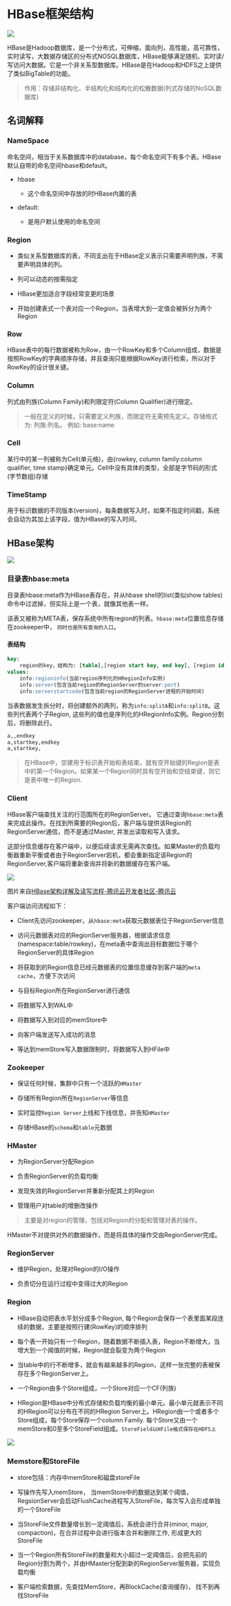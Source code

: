 # HBase框架结构

![](../../../assets/2024-12-23-14-05-50-image.png)

HBase是Hadoop数据库，是一个分布式，可伸缩，面向列，高性能，高可靠性，实时读写，大数据存储区的分布式NOSQL数据库，HBase能够满足随机、实时读/写访问大数据。它是一个非关系型数据库。HBase是在Hadoop和HDFS之上提供了类似BigTable的功能。

> 作用：存储非结构化、半结构化和结构化的松散数据(列式存储的NoSQL数据库)

## 名词解释

### NameSpace

命名空间，相当于关系数据库中的database，每个命名空间下有多个表。HBase默认自带的命名空间hbase和default。

- hbase
  
  - 这个命名空间中存放的时HBase内置的表

- default:
  
  - 是用户默认使用的命名空间

### Region

- 类似关系型数据库的表，不同支出在于HBase定义表示只需要声明列族，不需要声明具体的列。

- 列可以动态的按需指定

- HBase更加适合字段经常变更的场景

- 开始创建表式一个表对应一个Region，当表增大到一定值会被拆分为两个Region

### Row

HBase表中的每行数据被称为Row，由一个RowKey和多个Column组成，数据是按照RowKey的字典顺序存储，并且查询只能根据RowKey进行检索，所以对于RowKey的设计很关键。

### Column

列式由列族(Column Family)和列限定符(Column Qualifier)进行限定。

> 一般在定义的时候，只需要定义列族，而限定符无需预先定义。存储格式为: 列族:列名。 例如: base:name

### Cell

某行中的某一列被称为Cell(单元格)，由{rowkey, column family:column qualifier, time stamp}确定单元。Cell中没有具体的类型，全部是字节码的形式(字节数组)存储

### TimeStamp

用于标识数据的不同版本(version)，每条数据写入时，如果不指定时间戳，系统会自动为其加上该字段，值为HBase的写入时间。

## HBase架构

![](https://ask.qcloudimg.com/raw/yehe-b3364db62a575/5lmh34ya9n.png)

### 目录表hbase:meta

目录表hbase:meta作为HBase表存在，并从hbase shell的list(类似show tables)命令中过滤掉，但实际上是一个表，就像其他表一样。

该表又被称为META表，保存系统中所有region的列表。`hbase:meta`位置信息存储在zookeeper中， `同时也是所有查询的入口`。

#### 表结构

```sql
key:
    region的key，结构为: [table],[region start key, end key], [region id]
values:
    info:regioninfo(当前region序列化的HRegionInfo实例)
    info:server(包含当前region的RegionServer的server:port)
    info:serverstartcode(包含当前region的RegionServer进程的开始时间)
```

当表数据发生拆分时，将创建额外的两列，称为`info:splitA`和`info:splitB`。这些列代表两个子Region, 这些列的值也是序列化的HRegionInfo实例。Region分割后，将删除此行。

```sql
a,,endkey
a,startkey,endkey
a,startkey,
```

> 在HBase中，空建用于标识表开始和表结束。就有空开始键的Region是表中的第一个Region。如果某一个Region同时具有空开始和空结束键，则它是表中唯一的Region.

### Client

HBase客户端查找关注的行范围所在的RegionServer。 它通过查询`hbase:meta`表来完成此操作。在找到所需要的Region后，客户端与提供该Region的RegionServer通信，而不是通过Master, 并发出读取和写入请求。

这部分信息缓存在客户端中，以便后续请求无需再次查找。如果Master的负载均衡器重新平衡或者由于RegionServer宕机，都会重新指定该Region的RegionServer,客户端将重新查询并将新的数据缓存在客户端。

![](https://ask.qcloudimg.com/raw/yehe-b3364db62a575/1iww5cdze8.png)

图片来自[HBase架构详解及读写流程-腾讯云开发者社区-腾讯云](https://cloud.tencent.com/developer/article/2184702)

客户端访问流程如下：

- Client先访问zookeeper，从`hbase:meta`获取元数据表位于RegionServer信息

- 访问元数据表对应的RegionServer服务器，根据请求信息(namespace:table/rowkey)，在meta表中查询出目标数据位于哪个RegionServer的具体Region

- 将获取到的Region信息已经元数据表的位置信息缓存到客户端的`meta cache`，方便下次访问

- 与目标Region所在RegionServer进行通信

- 将数据写入到WAL中

- 将数据写入到对应的memStore中

- 向客户端发送写入成功的消息

- 等达到memStore写入数据限制时，将数据写入到HFile中

### Zookeeper

- 保证任何时候，集群中只有一个活跃的`HMaster`

- 存储所有Region所在`RegionServer`等信息

- 实时监控`Region Server`上线和下线信息，并告知`HMaster`

- 存储HBase的`schema`和`table`元数据

### HMaster

- 为RegionServer分配Region

- 负责RegionServer的负载均衡

- 发现失效的RegionServer并重新分配其上的Region

- 管理用户对table的增删改操作

> 主要是对region的管理，包括对Region的分配和管理对表的操作。

HMaster不对提供对外的数据操作，而是将具体的操作交由RegionServer完成。

### RegionServer

- 维护Region，处理对Region的I/O操作

- 负责切分在运行过程中变得过大的Region

### Region

- HBase自动把表水平划分成多个Region, 每个Region会保存一个表里面某段连续的数据，主要是按照行建(RowKey)的顺序排列

- 每个表一开始只有一个Region，随着数据不断插入表，Region不断增大，当增大到一个阈值的时候，Region就会裂变为两个Region

- 当table中的行不断增多，就会有越来越多的Region，这样一张完整的表被保存在多个RegionServer上。

- 一个Region由多个Store组成，一个Store对应一个CF(列族)

- HRegion是HBase中分布式存储和负载均衡的最小单元。最小单元就表示不同的HRegion可以分布在不同的HRegion Server上。HRegion由一个或者多个Store组成，每个Store保存一个column Family. 每个Store又由一个memStore和0至多个StoreField组成。`StoreField以HFile格式保存在HDFS上`

![](../../../assets/2024-12-23-15-46-22-image.png)

### Memstore和StoreFile

- store包括：内存中memStore和磁盘storeFile

- 写操作先写入memStore， 当memStore中的数据达到某个阈值，RegsionServer会启动FlushCache进程写入StoreFile，每次写入会形成单独的一个StoreFile

- 当StoreFile文件数量增长到一定阈值后，系统会进行合并(minor, major, compaction)，在合并过程中会进行版本合并和删除工作, 形成更大的StoreFile

- 当一个Region所有StoreFile的数量和大小超过一定阈值后，会把先前的Region分割为两个，并由HMaster分配到新的RegionServer服务器，实现负载均衡

- 客户端检索数据，先查找MemStore，再BlockCache(查询缓存)， 找不到再找StoreFile




